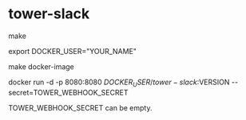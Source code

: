 # tower-slack

make

export DOCKER_USER="YOUR_NAME"

make docker-image

docker run -d -p 8080:8080 $DOCKER_USER/tower-slack:$VERSION --secret=TOWER_WEBHOOK_SECRET

TOWER_WEBHOOK_SECRET can be empty.
